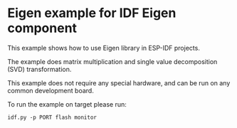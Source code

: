 # Eigen example for IDF Eigen component

This example shows how to use Eigen library in ESP-IDF projects.

The example does matrix multiplication and single value decomposition (SVD)
transformation.

This example does not require any special hardware, and can be run on any common development board.

To run the example on target please run:

```
idf.py -p PORT flash monitor
```
